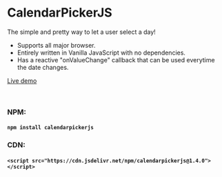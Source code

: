 # CalendarPickerJS

The simple and pretty way to let a user select a day!
- Supports all major browser.
- Entirely written in Vanilla JavaScript with no dependencies.
- Has a reactive "onValueChange" callback that can be used everytime the date changes.

[Live demo](https://mathiaspicker.com/CalendarPickerJS)

&nbsp;

### NPM:
#### `npm install calendarpickerjs`

### CDN:
#### `<script src="https://cdn.jsdelivr.net/npm/calendarpickerjs@1.4.0"></script>`
